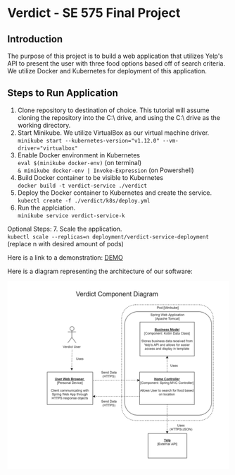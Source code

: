 # Verdict - SE 575 Final Project

## Introduction

The purpose of this project is to build a web application that utilizes Yelp's API to present the user with three food options based off of search criteria. We utilize Docker and Kubernetes for deployment of this application.

## Steps to Run Application

1. Clone repository to destination of choice. This tutorial will assume cloning the repository into the C:\ drive, and using the C:\ drive as the working directory.
2. Start Minikube. We utilize VirtualBox as our virtual machine driver.<br />
  `minikube start --kubernetes-version="v1.12.0" --vm-driver="virtualbox"`
3. Enable Docker environment in Kubernetes<br />
  `eval $(minikube docker-env)` (on terminal)<br />
  `& minikube docker-env | Invoke-Expression` (on Powershell)<br />
4. Build Docker container to be visible to Kubernetes<br />
  `docker build -t verdict-service ./verdict`<br />
5. Deploy the Docker container to Kubernetes and create the service.<br />
  `kubectl create -f ./verdict/k8s/deploy.yml`<br />
6. Run the applciation.<br />
  `minikube service verdict-service-k`<br />

Optional Steps:
7. Scale the application.<br />
  `kubectl scale --replicas=n deployment/verdict-service-deployment` (replace n with desired amount of pods)
  
Here is a link to a demonstration: [DEMO](https://youtu.be/QSIYcegcRCI)

Here is a diagram representing the architecture of our software:

![alt text](https://raw.githubusercontent.com/IbukunF/verdict/master/Verdict_Software_Architecture.PNG)

